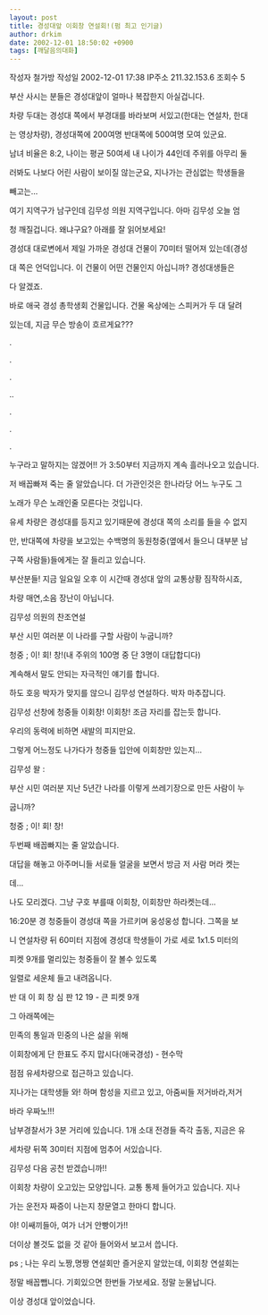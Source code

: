 ```yaml
---
layout: post
title: 경성대앞 이회창 연설회!(펌 최고 인기글)
author: drkim
date: 2002-12-01 18:50:02 +0900
tags: [깨달음의대화]
---
```

작성자 철가방 작성일 2002-12-01 17:38 IP주소 211.32.153.6 조회수 5
  

  

  
부산 사시는 분들은 경성대앞이 얼마나 복잡한지 아실겁니다.
  

  
차량 두대는 경성대 쪽에서 부경대를 바라보며 서있고(한대는 연설차, 한대
  

  
는 영상차량), 경성대쪽에 200여명 반대쪽에 500여명 모여 있군요.
  

  
남녀 비율은 8:2, 나이는 평균 50여세 내 나이가 44인데 주위를 아무리 둘
  

  
러봐도 나보다 어린 사람이 보이질 않는군요, 지나가는 관심없는 학생들을
  

  
빼고는...
  

  
여기 지역구가 남구인데 김무성 의원 지역구입니다. 아마 김무성 오늘 엄
  

  
청 깨질겁니다. 왜냐구요? 아래를 잘 읽어보세요!
  

  
경성대 대로변에서 제일 가까운 경성대 건물이 70미터 떨어져 있는데(경성
  

  
대 쪽은 언덕입니다. 이 건물이 어떤 건물인지 아십니까? 경성대생들은
  

  
다 알겠죠.
  

  
바로 애국 경성 총학생회 건물입니다. 건물 옥상에는 스피커가 두 대 달려
  

  
있는데, 지금 무슨 방송이 흐르게요???
  
.
  
.
  
.
  
..
  
.
  
.
  
.
  
누구라고 말하지는 않겠어!! 가 3:50부터 지금까지 계속 흘러나오고 있습니다.
  

  
저 배꼽빠져 죽는 줄 알았습니다. 더 가관인것은 한나라당 어느 누구도 그
  

  
노래가 무슨 노래인줄 모른다는 것입니다.
  

  
유세 차량은 경성대를 등지고 있기때문에 경성대 쪽의 소리를 들을 수 없지
  

  
만, 반대쪽에 차량을 보고있는 수백명의 동원청중(옆에서 들으니 대부분 남
  

  
구쪽 사람들)들에게는 잘 들리고 있습니다.
  

  
부산분들! 지금 일요일 오후 이 시간때 경성대 앞의 교통상황 짐작하시죠,
  

  
차량 매연,소음 장난이 아닙니다.
  

  
김무성 의원의 찬조연설
  

  
부산 시민 여러분 이 나라를 구할 사람이 누굽니까?
  

  
청중 ; 이! 회! 창!(내 주위의 100명 중 단 3명이 대답합디다)
  

  
계속해서 말도 안되는 자극적인 얘기를 합니다.
  

  
하도 호응 박자가 맞지를 않으니 김무성 연설하다. 박자 마추잡니다.
  

  
김무성 선창에 청중들 이회창! 이회창! 조금 자리를 잡는듯 합니다.
  

  
우리의 동력에 비하면 새발의 피지만요.
  

  
그렇게 어느정도 나가다가 청중들 입안에 이회창만 있는지...
  

  
김무성 왈 :
  

  
부산 시민 여러분 지난 5년간 나라를 이렇게 쓰레기장으로 만든 사람이 누
  

  
굽니까?
  

  
청중 ; 이! 회! 창!
  

  
두번째 배꼽빠지는 줄 알았습니다.
  

  
대답을 해놓고 아주머니들 서로들 얼굴을 보면서 방금 저 사람 머라 켓는
  

  
데...
  

  
나도 모리겠다. 그냥 구호 부를때 이회창, 이회창만 하라켓는데...
  

  
16:20분 경 청중들이 경성대 쪽을 가르키며 웅성웅성 합니다. 그쪽을 보
  

  
니 연설차량 뒤 60미터 지점에 경성대 학생들이 가로 세로 1x1.5 미터의
  

  
피켓 9개를 멀리있는 청중들이 잘 볼수 있도록
  

  
일렬로 세운체 들고 내려옵니다.
  

  
반 대 이 회 창 심 판 12 19 - 큰 피켓 9개
  

  
그 아래쪽에는
  

  
민족의 통일과 민중의 나은 삶을 위해
  

  
이회창에게 단 한표도 주지 맙시다(애국경성) - 현수막
  

  
점점 유세차량으로 접근하고 있습니다.
  

  
지나가는 대학생들 와! 하며 함성을 지르고 있고, 아줌씨들 저거바라,저거
  

  
바라 우짜노!!!
  

  
남부경찰서가 3분 거리에 있습니다. 1개 소대 전경들 즉각 출동, 지금은 유
  

  
세차량 뒤쪽 30미터 지점에 멈추어 서있습니다.
  

  
김무성 다음 공천 받겠습니까!!
  

  
이회창 차량이 오고있는 모양입니다. 교통 통제 들어가고 있습니다. 지나
  

  
가는 운전자 짜증이 나는지 창문열고 한마디 합니다.
  

  
야! 이쌔끼들아, 여가 너거 안빵이가!!
  

  
더이상 볼것도 없을 것 같아 들어와서 보고서 씁니다.
  

  
ps ; 나는 우리 노짱,명짱 연설회만 즐거운지 알았는데, 이회창 연설회는
  

  
정말 배꼽뺍니다. 기회있으면 한번들 가보세요. 정말 눈물납니다.
  

  
이상 경성대 앞이었습니다.